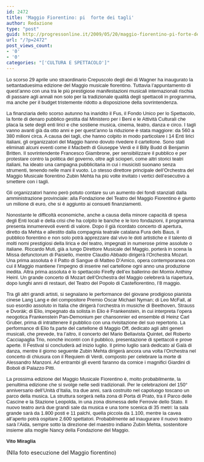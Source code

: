 ```yaml
---
id: 2472
title: 'Maggio Fiorentino: pi  forte dei tagli'
author: Redazione
type: "post"
guid: http://progressonline.it/2009/05/20/maggio-fiorentino-pi-forte-dei-tagli/
url: "/?p=2472"
post_views_count:
- '0'
- '0'
categories: "['CULTURA E SPETTACOLO']"
---
```


 <font face="Tahoma, sans-serif"><font size="2">Lo scorso 29 aprile uno straordinario Crepuscolo degli dei di Wagner ha inaugurato la settantaduesima edizione del Maggio musicale fiorentino. Tuttavia l’appuntamento di quest’anno con una tra le più prestigiose manifestazioni musicali internazionali rischia di passare agli annali non solo per la tradizionale qualità degli spettacoli in programma, ma anche per il budget tristemente ridotto a disposizione della sovrintendenza. </font></font>

<font face="Tahoma, sans-serif"><font size="2">La finanziaria dello scorso autunno ha inaridito il Fus, il Fondo Unico per lo Spettacolo, la fonte di denaro pubblico gestita dal Ministero per i Beni e le Attività Culturali che placa la sete degli enti lirici e che sostiene musica, cinema, teatro, danza e circo. I tagli vanno avanti già da otto anni e per quest’anno la riduzione è stata maggiore: da 560 a 380 milioni circa. A causa dei tagli, che hanno colpito in modo particolare i 14 Enti lirici italiani, gli organizzatori del Maggio hanno dovuto rivedere il cartellone. Sono stati eliminati alcuni eventi come il Macbeth di Giuseppe Verdi e il Billy Budd di Benjamin Britten. Il sovrintendente Francesco Giambrone, per sensibilizzare il pubblico e per protestare contro la politica del governo, oltre agli scioperi, come altri storici teatri italiani, ha ideato una campagna pubblicitaria in cui i musicisti suonano senza strumenti, tenendo nelle mani il vuoto. Lo stesso direttore principale dell’Orchestra del Maggio Musicale fiorentino Zubin Mehta ha più volte invitato i vertici dell’esecutivo a smettere con i tagli.</font></font>

<font face="Tahoma, sans-serif"><font size="2">Gli organizzatori hanno però potuto contare su un aumento dei fondi stanziati dalla amministrazione provinciale: alla Fondazione del Teatro del Maggio Fiorentino è giunto un milione di euro, che si è aggiunto ai consueti finanziamenti.</font></font>

<font face="Tahoma, sans-serif"><font size="2">Nonostante le difficoltà economiche, anche a causa della minore capacità di spesa degli Enti locali e della crisi che ha colpito le banche e le loro fondazioni, il programma presenta innumerevoli eventi di valore. Dopo il già ricordato concerto di apertura, diretto da Mehta e allestito dalla compagnia teatrale catalana Fura dels Baus, il pubblico fiorentino e non solo potrà apprezzare dal vivo le doti artistiche e il talento di molti nomi prestigiosi della lirica e del teatro, impegnati in numerose prime assolute o italiane. Riccardo Muti, già a lungo Direttore Musicale del Maggio, porterà in scena la Missa defunctorum di Paisiello, mentre Claudio Abbado dirigerà l’Orchestra Mozart. Una prima assoluta è il Patto di Sangue di Matteo D’Amico, opera contemporanea con cui il Maggio mantiene l’impegno di inserire nel cartellone ogni anno una produzione inedita. Altra prima assoluta è lo spettacolo Firefly dell’ex ballerino dei Momix Anthiny Heinl. U<span><span style="background: none transparent scroll repeat 0% 0%">n grande concerto di Mozart dell’Orchestra del Maggio celebrerà la riapertura, dopo lunghi anni di restauri, del Teatro del Popolo di Castefiorentino, l’8 maggio.</span></span></font></font>

<font face="Tahoma, sans-serif"><font size="2">Tra gli altri grandi artisti, si segnalano le performance del giovane prodigioso pianista cinese Lang Lang e del compositore Premio Oscar Michael Nyman; di Leo McFall, al suo esordio assoluto in Italia che dirigerà l’orchestra in musiche di Beethoven, Strauss e Dvoràk; di Elio, impegnato da solista in Elio è Frankenstein, in cui interpreta l’opera neogotica Frankenstein Pan-Demonium <span style="font-style: normal">per chansonnier ed ensemble di Heinz Carl Gruber, prima di intrattenere il pubblico con una rivisitazione del suo repertorio. La performance di Elio fa parte del cartellone di Maggio Off, dedicato agli altri generi musicali, che prevede, tra l’altro, il concerto del Mario Bellavista Quintet, del Roberto Cacciapaglia Trio, nonchè incontri con il pubblico, presentazione di spettacoli e prove aperte. Il Festival si concluderà ad inizio luglio. Il primo luglio sarà dedicato al Galà di danza, mentre il giorno seguente Zubin Mehta dirigerà ancora una volta l’Orchestra nel concerto di chiusura con il Requiem di Verdi, composto per celebrare la morte di Alessandro Manzoni. Ad entrambi gli eventi faranno da cornice i magnifici Giardini di Boboli di Palazzo Pitti.</span></font></font>

<font face="Tahoma, sans-serif"><font size="2"><span style="font-style: normal">La prossima edizione del Maggio Musicale Fiorentino è, molto probabilmente, la penultima edizione che si svolge nelle sedi tradizionali. Per le celebrazioni del 150° anniversario dell’Unità d’Italia, tra due anni, sarà costruito nel capoluogo toscano un parco della musica. La struttura sorgerà nella zona di Porta di Prato, tra il Parco delle Cascine e la Stazione Leopolda, in una zona dismessa delle Ferrovie dello Stato. </span><span><span style="font-style: normal"><span style="background: none transparent scroll repeat 0% 0%">Il nuovo teatro avrà due grandi sale da musica e una torre scenica di 35 metri: la sala grande sarà da 1.800 posti e 11 palchi, quella piccola da 1.100, mentre la cavea all’aperto potrà ospitare 2.600 spettatori. Probabilmente ad inaugurare il nuovo teatro sarà l’Aida, sempre sotto la direzione del maestro indiano Zubin Mehta, sostenitore insieme alla moglie Nancy della Fondazione del Maggio.</span></span></span></font></font>

*<font face="Tahoma, sans-serif"><font size="2"><span><span style="font-style: normal"><span style="background: none transparent scroll repeat 0% 0%">**Vito Miraglia**</span></span></span></font></font>*

(Nlla foto esecuzione del Maggio fiorentino)